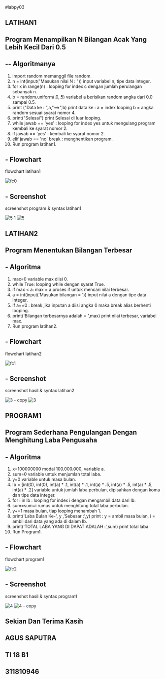 #labpy03

## LATIHAN1 ###
## Program Menampilkan N Bilangan Acak Yang Lebih Kecil Dari 0.5 ###


## -- Algoritmanya ###

1. import random memanggil file random.
2. n = int(input("Masukan nilai N : ")) input variabel n, tipe data integer.
3. for x in range(n) : looping for index c dengan jumlah perulangan sebanyak n.
4. b = random.uniform(.0,.5) variabel a berisikan random angka dari 0.0 sampai 0.5.
5. print ("Data ke : ",a,"==>",b) print data ke : a = index looping b = angka random sesuai syarat nomor 4.
6. print("Selesai") print Selesai di luar looping.
7. while jawab == 'yes' : looping for index yes untuk mengulang program kembali ke syarat nomor 2.
8. if jawab == 'yes' : kembali ke syarat nomor 2.
9. elif jawab == 'no' break : menghentikan program.
10. Run program latihan1.

## - Flowchart ###

flowchart latihan1

![fc0](https://user-images.githubusercontent.com/46734315/53190358-f604f080-363b-11e9-98df-11c51b8ff627.png)

## - Screenshot ###
screenshot program & syntax latihan1

![5 
1](https://user-images.githubusercontent.com/46734315/53190482-45e3b780-363c-11e9-9f8b-eb440823f1b5.png)
![5](https://user-images.githubusercontent.com/46734315/53190486-4a0fd500-363c-11e9-8b37-dc536abf1608.png)

## LATIHAN2 ###
## Program Menentukan Bilangan Terbesar ###

## - Algoritma ###

1. max=0 variable max diisi 0.
2. while True: looping while dengan syarat True.
3. if max < a: max = a proses if untuk mencari nilai terbesar.
4. a = int(input('Masukan bilangan = ')) input nilai a dengan tipe data integer.
5. if a==0 : break jika inputan a diisi angka 0 maka break alias berhenti looping.
6. print('Bilangan terbesarnya adalah = ',max) print nilai terbesar, variabel max.
7. Run program latihan2.

## - Flowchart ###

flowchart latihan2

![fc1](https://user-images.githubusercontent.com/46734315/53190575-7c213700-363c-11e9-9cf6-d5f6eb59185f.png)

## - Screenshot ###

screenshot hasil & syntax latihan2

![3 - 
copy](https://user-images.githubusercontent.com/46734315/53190669-a5da5e00-363c-11e9-8df0-6e1c0f8590f9.png)
![3](https://user-images.githubusercontent.com/46734315/53190680-a8d54e80-363c-11e9-9867-75cb3ca5aa7f.png)


## PROGRAM1 ###
## Program Sederhana Pengulangan Dengan Menghitung Laba Pengusaha ###

## - Algoritma ###
1. x=100000000 modal 100.000.000, variable a.
2. sum=0 variable untuk menjumlah total laba.
3. y=0 variable untuk masa bulan.
4. lb = [int(0), int(0), int(a) * .1, int(a) * .1, int(a) * .5, int(a) * .5, int(a) * .5, int(a) * .2] variable untuk jumlah laba perbulan, dipisahkan dengan koma dan tipe data integer.
5. for i in lb : looping for index i dengan mengambil data dari lb.
6. sum=sum+i rumus untuk menghitung total laba perbulan.
7. y+=1 masa bulan, tiap looping menambah 1.
8. print('Laba Bulan Ke-', y ,'Sebesar :',y) print : y = ambil masa bulan, i = ambil dari data yang ada di dalam lb.
9. print('TOTAL LABA YANG DI DAPAT ADALAH :',sum) print total laba.
10. Run Program1.

## - Flowchart ###

flowchart program1

![fc2](https://user-images.githubusercontent.com/46734315/53190839-08cbf500-363d-11e9-8384-d2b46430c8d6.png)

## - Screenshot ###

screenshot hasil & syntax program1

![4](https://user-images.githubusercontent.com/46734315/53190790-e9cd6300-363c-11e9-9aa5-1d25e57829de.png)
![4 - 
copy](https://user-images.githubusercontent.com/46734315/53190795-ed60ea00-363c-11e9-934f-2cd82662b1fd.png)


## Sekian Dan Terima Kasih ###

## AGUS SAPUTRA ###
## TI 18 B1 ###
## 311810946 ###
